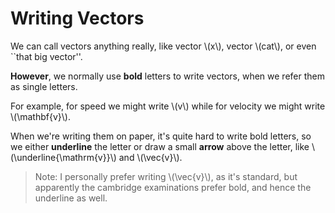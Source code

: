 # Writing Vectors

We can call vectors anything really, like vector \\(x\\), vector \\(cat\\), or even ``that big vector''.

**However**, we normally use **bold** letters to write vectors, when we refer them as single letters.

For example, for speed we might write \\(v\\) while for velocity we might write \\(\mathbf{v}\\).

When we're writing them on paper, it's quite hard to write bold letters, so we either **underline** the letter or draw a small **arrow** above the letter, like \\(\underline{\mathrm{v}}\\) and \\(\vec{v}\\).

> Note: I personally prefer writing \\(\vec{v}\\), as it's standard, but apparently the cambridge examinations prefer bold, and hence the underline as well.
